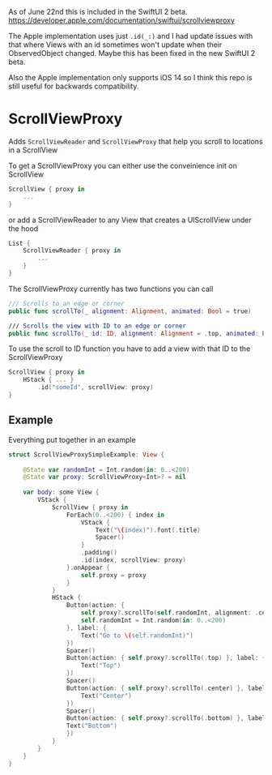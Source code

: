 As of June 22nd this is included in the SwiftUI 2 beta. https://developer.apple.com/documentation/swiftui/scrollviewproxy

The Apple implementation uses just `.id(_:)` and I had update issues with that where Views with an id sometimes won't update when their ObservedObject changed. Maybe this has been fixed in the new SwiftUI 2 beta.

Also the Apple implementation only supports iOS 14 so I think this repo is still useful for backwards compatibility.

# ScrollViewProxy

Adds `ScrollViewReader` and `ScrollViewProxy` that help you scroll to locations in a ScrollView


To get a ScrollViewProxy you can either use the conveinience init on ScrollView

```swift
ScrollView { proxy in
    ...
}
```

or add a ScrollViewReader to any View that creates a UIScrollView under the hood

```swift
List {
    ScrollViewReader { proxy in
        ...
    }
}
```

The ScrollViewProxy currently has two functions you can call

```swift
/// Scrolls to an edge or corner
public func scrollTo(_ alignment: Alignment, animated: Bool = true)

/// Scrolls the view with ID to an edge or corner
public func scrollTo(_ id: ID, alignment: Alignment = .top, animated: Bool = true)
```

To use the scroll to ID function you have to add a view with that ID to the ScrollViewProxy

```swift
ScrollView { proxy in
    HStack { ... }
        .id("someId", scrollView: proxy)
}
```

## Example

Everything put together in an example

```swift
struct ScrollViewProxySimpleExample: View {
    
    @State var randomInt = Int.random(in: 0..<200)
    @State var proxy: ScrollViewProxy<Int>? = nil
    
    var body: some View {
        VStack {
            ScrollView { proxy in
                ForEach(0..<200) { index in
                    VStack {
                        Text("\(index)").font(.title)
                        Spacer()
                    }
                    .padding()
                    .id(index, scrollView: proxy)
                }.onAppear {
                    self.proxy = proxy
                }
            }
            HStack {
                Button(action: {
                    self.proxy?.scrollTo(self.randomInt, alignment: .center)
                    self.randomInt = Int.random(in: 0..<200)
                }, label: {
                    Text("Go to \(self.randomInt)")
                })
                Spacer()
                Button(action: { self.proxy?.scrollTo(.top) }, label: {
                    Text("Top")
                })
                Spacer()
                Button(action: { self.proxy?.scrollTo(.center) }, label: {
                    Text("Center")
                })
                Spacer()
                Button(action: { self.proxy?.scrollTo(.bottom) }, label: {
                Text("Bottom")
                })
            }
        }
    }
}
```

